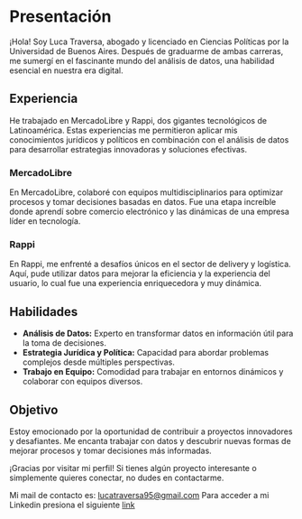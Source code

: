 # Presentación

¡Hola! Soy Luca Traversa, abogado y licenciado en Ciencias Políticas por la Universidad de Buenos Aires. Después de graduarme de ambas carreras, me sumergí en el fascinante mundo del análisis de datos, una habilidad esencial en nuestra era digital.

## Experiencia

He trabajado en MercadoLibre y Rappi, dos gigantes tecnológicos de Latinoamérica. Estas experiencias me permitieron aplicar mis conocimientos jurídicos y políticos en combinación con el análisis de datos para desarrollar estrategias innovadoras y soluciones efectivas. 

### MercadoLibre
En MercadoLibre, colaboré con equipos multidisciplinarios para optimizar procesos y tomar decisiones basadas en datos. Fue una etapa increíble donde aprendí sobre comercio electrónico y las dinámicas de una empresa líder en tecnología.

### Rappi
En Rappi, me enfrenté a desafíos únicos en el sector de delivery y logística. Aquí, pude utilizar datos para mejorar la eficiencia y la experiencia del usuario, lo cual fue una experiencia enriquecedora y muy dinámica.

## Habilidades

- **Análisis de Datos:** Experto en transformar datos en información útil para la toma de decisiones.
- **Estrategia Jurídica y Política:** Capacidad para abordar problemas complejos desde múltiples perspectivas.
- **Trabajo en Equipo:** Comodidad para trabajar en entornos dinámicos y colaborar con equipos diversos.

## Objetivo

Estoy emocionado por la oportunidad de contribuir a proyectos innovadores y desafiantes. Me encanta trabajar con datos y descubrir nuevas formas de mejorar procesos y tomar decisiones más informadas.

¡Gracias por visitar mi perfil! Si tienes algún proyecto interesante o simplemente quieres conectar, no dudes en contactarme.

Mi mail de contacto es: lucatraversa95@gmail.com
Para acceder a mi Linkedin presiona el siguiente [link](https://www.linkedin.com/in/luca-traversa-3368b41a4/)

